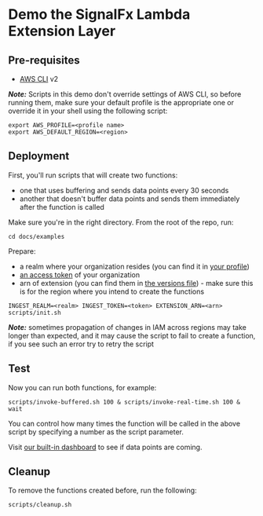 # Demo the SignalFx Lambda Extension Layer

## Pre-requisites

* [AWS CLI](https://aws.amazon.com/cli/) v2

**_Note:_** Scripts in this demo don't override settings of AWS CLI, so before running them,
make sure your default profile is the appropriate one or override it in your shell using the following script:

```shell
export AWS_PROFILE=<profile name>
export AWS_DEFAULT_REGION=<region>
```

## Deployment

First, you'll run scripts that will create two functions:
* one that uses buffering and sends data points every 30 seconds
* another that doesn't buffer data points and sends them immediately after the function is called

Make sure you're in the right directory. From the root of the repo, run: 

```shell
cd docs/examples
```

Prepare:
* a realm where your organization resides (you can find it in [your profile](https://docs.signalfx.com/en/latest/admin-guide/tokens.html#access-tokens))
* [an access token](https://docs.signalfx.com/en/latest/admin-guide/tokens.html#access-tokens) of your organization
* arn of extension (you can find them in [the versions file](https://github.com/signalfx/lambda-layer-versions/blob/master/lambda-extension/lambda-extension-versions.md)) - make sure this is for the region where you intend to create the functions

```shell
INGEST_REALM=<realm> INGEST_TOKEN=<token> EXTENSION_ARN=<arn> scripts/init.sh
```

**_Note:_** sometimes propagation of changes in IAM across regions may take longer than expected, 
and it may cause the script to fail to create a function, if you see such an error try to retry the script

## Test

Now you can run both functions, for example:

```shell
scripts/invoke-buffered.sh 100 & scripts/invoke-real-time.sh 100 & wait
```

You can control how many times the function will be called in the above script by specifying a number as the script parameter.

Visit [our built-in dashboard](../README.md#Built-in-dashboard) to see if data points are coming.

## Cleanup

To remove the functions created before, run the following:

```shell
scripts/cleanup.sh
```
